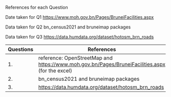 References for each Question

Date taken for Q1 
https://www.moh.gov.bn/Pages/BruneiFacilities.aspx

Data taken for Q2
bn_census2021 and bruneimap packages

Data taken for Q3
https://data.humdata.org/dataset/hotosm_brn_roads

| Questions | References |
|---|---|
| 1. | reference: OpenStreetMap and https://www.moh.gov.bn/Pages/BruneiFacilities.aspx (for the excel)  |   
| 2. | bn_census2021 and bruneimap packages |
| 3. | https://data.humdata.org/dataset/hotosm_brn_roads |
